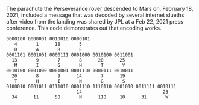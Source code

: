 The parachute the Perseverance rover descended to Mars on, February 18, 2021, included a message that was decoded by several internet slueths after video from the landing was shared by JPL at a Feb 22, 2021 press conference.  This code demonstrates out that encoding works.

```
0000100 0000001 0010010 0000101 
   4       1      18       5    
   D       A       R       E    
0001101 0001001 0000111 0001000 0010100 0011001 
  13       9       7       8      20      25    
   M       I       G       H       T       Y    
0010100 0001000 0001001 0001110 0000111 0010011 
  20       8       9      14       7      19    
   T       H       I       N       G       S    
0100010 0001011 0111010 0001110 1110110 0001010 0011111 0010111 
                          14                              23    
  34      11      58       N      118     10      31       W    
```
